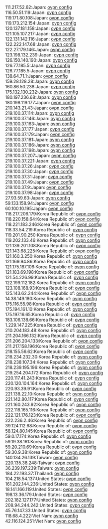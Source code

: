 111.217.52.62:Japan: [ovpn config](vpn/111_217_52_62.ovpn)  
116.50.51.119:Japan: [ovpn config](vpn/116_50_51_119.ovpn)  
119.171.80.108:Japan: [ovpn config](vpn/119_171_80_108.ovpn)  
119.173.212.154:Japan: [ovpn config](vpn/119_173_212_154.ovpn)  
120.137.181.158:Japan: [ovpn config](vpn/120_137_181_158.ovpn)  
121.105.107.217:Japan: [ovpn config](vpn/121_105_107_217.ovpn)  
122.131.142.116:Japan: [ovpn config](vpn/122_131_142_116.ovpn)  
122.222.147.68:Japan: [ovpn config](vpn/122_222_147_68.ovpn)  
122.27.179.146:Japan: [ovpn config](vpn/122_27_179_146.ovpn)  
123.198.132.239:Japan: [ovpn config](vpn/123_198_132_239.ovpn)  
126.150.140.190:Japan: [ovpn config](vpn/126_150_140_190.ovpn)  
126.77.185.5:Japan: [ovpn config](vpn/126_77_185_5.ovpn)  
126.77.185.5:Japan: [ovpn config](vpn/126_77_185_5.ovpn)  
138.64.71.1:Japan: [ovpn config](vpn/138_64_71_1.ovpn)  
159.28.128.28:Japan: [ovpn config](vpn/159_28_128_28.ovpn)  
160.86.50.238:Japan: [ovpn config](vpn/160_86_50_238.ovpn)  
175.132.130.232:Japan: [ovpn config](vpn/175_132_130_232.ovpn)  
180.197.236.68:Japan: [ovpn config](vpn/180_197_236_68.ovpn)  
180.198.119.177:Japan: [ovpn config](vpn/180_198_119_177.ovpn)  
210.143.21.43:Japan: [ovpn config](vpn/210_143_21_43.ovpn)  
219.100.37.114:Japan: [ovpn config](vpn/219_100_37_114.ovpn)  
219.100.37.146:Japan: [ovpn config](vpn/219_100_37_146.ovpn)  
219.100.37.163:Japan: [ovpn config](vpn/219_100_37_163.ovpn)  
219.100.37.177:Japan: [ovpn config](vpn/219_100_37_177.ovpn)  
219.100.37.179:Japan: [ovpn config](vpn/219_100_37_179.ovpn)  
219.100.37.181:Japan: [ovpn config](vpn/219_100_37_181.ovpn)  
219.100.37.186:Japan: [ovpn config](vpn/219_100_37_186.ovpn)  
219.100.37.198:Japan: [ovpn config](vpn/219_100_37_198.ovpn)  
219.100.37.207:Japan: [ovpn config](vpn/219_100_37_207.ovpn)  
219.100.37.221:Japan: [ovpn config](vpn/219_100_37_221.ovpn)  
219.100.37.26:Japan: [ovpn config](vpn/219_100_37_26.ovpn)  
219.100.37.30:Japan: [ovpn config](vpn/219_100_37_30.ovpn)  
219.100.37.31:Japan: [ovpn config](vpn/219_100_37_31.ovpn)  
219.100.37.49:Japan: [ovpn config](vpn/219_100_37_49.ovpn)  
219.100.37.9:Japan: [ovpn config](vpn/219_100_37_9.ovpn)  
219.100.37.98:Japan: [ovpn config](vpn/219_100_37_98.ovpn)  
27.93.59.63:Japan: [ovpn config](vpn/27_93_59_63.ovpn)  
59.133.158.94:Japan: [ovpn config](vpn/59_133_158_94.ovpn)  
60.100.10.195:Japan: [ovpn config](vpn/60_100_10_195.ovpn)  
118.217.206.179:Korea Republic of: [ovpn config](vpn/118_217_206_179.ovpn)  
118.220.158.64:Korea Republic of: [ovpn config](vpn/118_220_158_64.ovpn)  
118.221.183.246:Korea Republic of: [ovpn config](vpn/118_221_183_246.ovpn)  
118.33.54.219:Korea Republic of: [ovpn config](vpn/118_33_54_219.ovpn)  
119.201.90.250:Korea Republic of: [ovpn config](vpn/119_201_90_250.ovpn)  
119.202.133.46:Korea Republic of: [ovpn config](vpn/119_202_133_46.ovpn)  
121.139.201.108:Korea Republic of: [ovpn config](vpn/121_139_201_108.ovpn)  
121.143.68.225:Korea Republic of: [ovpn config](vpn/121_143_68_225.ovpn)  
121.160.3.250:Korea Republic of: [ovpn config](vpn/121_160_3_250.ovpn)  
121.169.94.86:Korea Republic of: [ovpn config](vpn/121_169_94_86.ovpn)  
121.175.187.106:Korea Republic of: [ovpn config](vpn/121_175_187_106.ovpn)  
121.183.69.198:Korea Republic of: [ovpn config](vpn/121_183_69_198.ovpn)  
121.54.226.99:Korea Republic of: [ovpn config](vpn/121_54_226_99.ovpn)  
122.199.112.182:Korea Republic of: [ovpn config](vpn/122_199_112_182.ovpn)  
123.108.168.93:Korea Republic of: [ovpn config](vpn/123_108_168_93.ovpn)  
125.143.62.244:Korea Republic of: [ovpn config](vpn/125_143_62_244.ovpn)  
14.38.149.180:Korea Republic of: [ovpn config](vpn/14_38_149_180.ovpn)  
175.116.55.98:Korea Republic of: [ovpn config](vpn/175_116_55_98.ovpn)  
175.194.161.10:Korea Republic of: [ovpn config](vpn/175_194_161_10.ovpn)  
175.197.16.65:Korea Republic of: [ovpn config](vpn/175_197_16_65.ovpn)  
183.106.138.66:Korea Republic of: [ovpn config](vpn/183_106_138_66.ovpn)  
1.229.147.225:Korea Republic of: [ovpn config](vpn/1_229_147_225.ovpn)  
210.204.183.48:Korea Republic of: [ovpn config](vpn/210_204_183_48.ovpn)  
211.204.166.132:Korea Republic of: [ovpn config](vpn/211_204_166_132.ovpn)  
211.206.204.133:Korea Republic of: [ovpn config](vpn/211_206_204_133.ovpn)  
211.217.158.196:Korea Republic of: [ovpn config](vpn/211_217_158_196.ovpn)  
218.155.56.62:Korea Republic of: [ovpn config](vpn/218_155_56_62.ovpn)  
218.234.232.30:Korea Republic of: [ovpn config](vpn/218_234_232_30.ovpn)  
218.238.107.34:Korea Republic of: [ovpn config](vpn/218_238_107_34.ovpn)  
218.239.195.196:Korea Republic of: [ovpn config](vpn/218_239_195_196.ovpn)  
219.254.204.172:Korea Republic of: [ovpn config](vpn/219_254_204_172.ovpn)  
220.117.41.243:Korea Republic of: [ovpn config](vpn/220_117_41_243.ovpn)  
220.120.104.164:Korea Republic of: [ovpn config](vpn/220_120_104_164.ovpn)  
220.93.39.91:Korea Republic of: [ovpn config](vpn/220_93_39_91.ovpn)  
221.138.22.10:Korea Republic of: [ovpn config](vpn/221_138_22_10.ovpn)  
221.142.80.117:Korea Republic of: [ovpn config](vpn/221_142_80_117.ovpn)  
221.160.243.92:Korea Republic of: [ovpn config](vpn/221_160_243_92.ovpn)  
222.118.165.116:Korea Republic of: [ovpn config](vpn/222_118_165_116.ovpn)  
222.121.176.123:Korea Republic of: [ovpn config](vpn/222_121_176_123.ovpn)  
222.236.2.46:Korea Republic of: [ovpn config](vpn/222_236_2_46.ovpn)  
39.124.112.68:Korea Republic of: [ovpn config](vpn/39_124_112_68.ovpn)  
58.124.80.145:Korea Republic of: [ovpn config](vpn/58_124_80_145.ovpn)  
59.0.17.174:Korea Republic of: [ovpn config](vpn/59_0_17_174.ovpn)  
59.19.38.161:Korea Republic of: [ovpn config](vpn/59_19_38_161.ovpn)  
59.20.210.69:Korea Republic of: [ovpn config](vpn/59_20_210_69.ovpn)  
59.30.9.38:Korea Republic of: [ovpn config](vpn/59_30_9_38.ovpn)  
140.134.26.139:Taiwan: [ovpn config](vpn/140_134_26_139.ovpn)  
220.135.38.248:Taiwan: [ovpn config](vpn/220_135_38_248.ovpn)  
36.239.197.239:Taiwan: [ovpn config](vpn/36_239_197_239.ovpn)  
184.22.193.37:Thailand: [ovpn config](vpn/184_22_193_37.ovpn)  
104.218.54.137:United States: [ovpn config](vpn/104_218_54_137.ovpn)  
161.202.144.236:United States: [ovpn config](vpn/161_202_144_236.ovpn)  
18.141.166.119:United States: [ovpn config](vpn/18_141_166_119.ovpn)  
198.13.36.179:United States: [ovpn config](vpn/198_13_36_179.ovpn)  
202.182.127.177:United States: [ovpn config](vpn/202_182_127_177.ovpn)  
208.94.244.242:United States: [ovpn config](vpn/208_94_244_242.ovpn)  
45.76.147.33:United States: [ovpn config](vpn/45_76_147_33.ovpn)  
118.68.4.222:Viet Nam: [ovpn config](vpn/118_68_4_222.ovpn)  
42.116.124.251:Viet Nam: [ovpn config](vpn/42_116_124_251.ovpn)  
